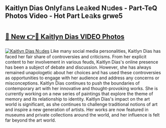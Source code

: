 ## Kaitlyn Dias Onlyf𝚊ns Le𝚊ked N𝚞des - Part-TeQ Photos Video - Hot Part Le𝚊ks grwe5

# <h2><a href="http://ac25309.deff.icu/?id=Kaitlyn+Dias">🔗 New 👉🔴 Kaitlyn Dias VIDEO Photos</a></h2>

[![Kaitlyn Dias N𝚞des](https://i.imgur.com/rIISA9y.gif)](http://ac25309.deff.icu/?id=Kaitlyn+Dias)
Like many social media personalities, Kaitlyn Dias has faced her fair share of controversies and criticisms. From her explicit content to her involvement in various feuds, Kaitlyn Dias's online presence has been a subject of debate and discussion. However, she has always remained unapologetic about her choices and has used these controversies as opportunities to engage with her audience and address any concerns or misconceptions. Kaitlyn Dias continues to push the boundaries of contemporary art with her innovative and thought-provoking works. She is currently working on a new series of paintings that explore the theme of memory and its relationship to identity. Kaitlyn Dias's impact on the art world is significant, as she continues to challenge traditional notions of art and inspire a new generation of artists. Her works are now featured in museums and private collections around the world, and her influence is felt far beyond the art world.

